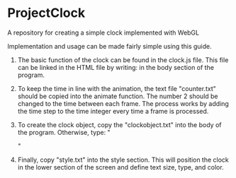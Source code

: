 # ProjectClock
A repository for creating a simple clock implemented with WebGL

Implementation and usage can be made fairly simple using this guide.

1. The basic function of the clock can be found in the clock.js file. This file can be linked in the HTML file by writing:          <script src = "clock.js"></script>
in the body section of the program.


2. To keep the time in line with the animation, the text file "counter.txt" should be copied into the animate function. The number 2 should be changed to the time between each frame. The process works by adding the time step to the time integer every time a frame is processed.

3. To create the clock object, copy the "clockobject.txt" into the body of the program. Otherwise, type:
"<div id="MyClockDisplay" class="clock"></div>"

4. Finally, copy "style.txt" into the style section. This will position the clock in the lower section of the screen and define text size, type, and color.
